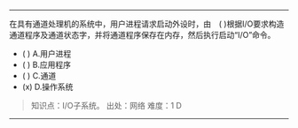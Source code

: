 ---
在具有通道处理机的系统中，用户进程请求启动外设时，由　( )根据I/O要求构造通道程序及通道状态字，并将通道程序保存在内存，然后执行启动“I/O”命令。
- ( ) A.用户进程 
- ( ) B.应用程序 
- ( ) C.通道 
- (x) D.操作系统

> 知识点：I/O子系统。
> 出处：网络
> 难度：1
> D

---